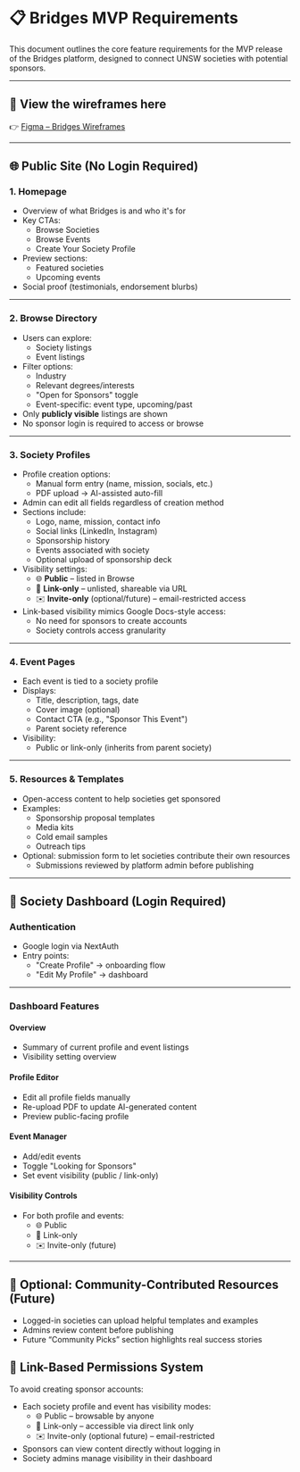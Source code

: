 # 📋 Bridges MVP Requirements

This document outlines the core feature requirements for the MVP release of the Bridges platform, designed to connect UNSW societies with potential sponsors.

---

## 📐 View the wireframes here

👉 [Figma – Bridges Wireframes](https://www.figma.com/design/WdcNLk34jY6GyhW54GLtTD/Wireframes?node-id=0-1&t=RjHSEahkGgskzj2i-1)

---

## 🌐 Public Site (No Login Required)

### 1. Homepage

- Overview of what Bridges is and who it's for
- Key CTAs:
  - Browse Societies
  - Browse Events
  - Create Your Society Profile
- Preview sections:
  - Featured societies
  - Upcoming events
- Social proof (testimonials, endorsement blurbs)

---

### 2. Browse Directory

- Users can explore:
  - Society listings
  - Event listings
- Filter options:
  - Industry
  - Relevant degrees/interests
  - "Open for Sponsors" toggle
  - Event-specific: event type, upcoming/past
- Only **publicly visible** listings are shown
- No sponsor login is required to access or browse

---

### 3. Society Profiles

- Profile creation options:
  - Manual form entry (name, mission, socials, etc.)
  - PDF upload → AI-assisted auto-fill
- Admin can edit all fields regardless of creation method
- Sections include:
  - Logo, name, mission, contact info
  - Social links (LinkedIn, Instagram)
  - Sponsorship history
  - Events associated with society
  - Optional upload of sponsorship deck
- Visibility settings:
  - 🌐 **Public** – listed in Browse
  - 🔗 **Link-only** – unlisted, shareable via URL
  - ✉️ **Invite-only** (optional/future) – email-restricted access
- Link-based visibility mimics Google Docs-style access:
  - No need for sponsors to create accounts
  - Society controls access granularity

---

### 4. Event Pages

- Each event is tied to a society profile
- Displays:
  - Title, description, tags, date
  - Cover image (optional)
  - Contact CTA (e.g., "Sponsor This Event")
  - Parent society reference
- Visibility:
  - Public or link-only (inherits from parent society)

---

### 5. Resources & Templates

- Open-access content to help societies get sponsored
- Examples:
  - Sponsorship proposal templates
  - Media kits
  - Cold email samples
  - Outreach tips
- Optional: submission form to let societies contribute their own resources
  - Submissions reviewed by platform admin before publishing

---

## 🔐 Society Dashboard (Login Required)

### Authentication

- Google login via NextAuth
- Entry points:
  - "Create Profile" → onboarding flow
  - "Edit My Profile" → dashboard

---

### Dashboard Features

#### Overview

- Summary of current profile and event listings
- Visibility setting overview

#### Profile Editor

- Edit all profile fields manually
- Re-upload PDF to update AI-generated content
- Preview public-facing profile

#### Event Manager

- Add/edit events
- Toggle "Looking for Sponsors"
- Set event visibility (public / link-only)

#### Visibility Controls

- For both profile and events:
  - 🌐 Public
  - 🔗 Link-only
  - ✉️ Invite-only (future)

---

## 🧠 Optional: Community-Contributed Resources (Future)

- Logged-in societies can upload helpful templates and examples
- Admins review content before publishing
- Future “Community Picks” section highlights real success stories

## 🔐 Link-Based Permissions System

To avoid creating sponsor accounts:

- Each society profile and event has visibility modes:
  - 🌐 Public – browsable by anyone
  - 🔗 Link-only – accessible via direct link only
  - ✉️ Invite-only (optional future) – email-restricted
- Sponsors can view content directly without logging in
- Society admins manage visibility in their dashboard
